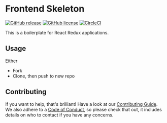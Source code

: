 Frontend Skeleton
=================

[![GitHub release](https://img.shields.io/github/release/apolitical/frontend-skeleton.svg)](https://github.com/apolitical/frontend-skeleton/releases)
[![GitHub license](https://img.shields.io/github/license/apolitical/frontend-skeleton.svg)](https://github.com/apolitical/frontend-skeleton/blob/master/LICENSE)
[![CircleCI](https://img.shields.io/circleci/project/github/apolitical/frontend-skeleton/master.svg)](https://circleci.com/gh/apolitical/frontend-skeleton)

This is a boilerplate for React Redux applications.

Usage
-----

Either
- Fork
- Clone, then push to new repo

Contributing
------------

If you want to help, that's brilliant! Have a look at our [Contributing Guide](CONTRIBUTING.md). We also adhere to a
[Code of Conduct](CODE_OF_CONDUCT.md), so please check that out, it includes details on who to contact if you have any
concerns.
